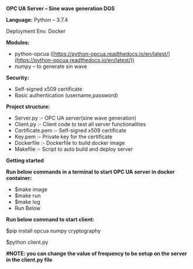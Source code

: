 **OPC UA Server – Sine wave generation DGS**

**Language:** Python – 3.7.4

Deployment Env. Docker

**Modules:**

- python-opcua ([https://python-opcua.readthedocs.io/en/latest/](https://python-opcua.readthedocs.io/en/latest/))
- numpy – to generate sin wave

**Security:**

- Self-signed x509 certificate
- Basic authentication (username,password)

**Project structure:**

- Server.py :- OPC UA server(sine wave generation)
- Client.py :- Client code to test all server functionalities
- Certificate.pem :- Self-signed x509 certificate
- Key.pem :- Private key for the certificate
- Dockerfile :- Dockerfile to build docker image
- Makefile :- Script to auto build and deploy server

**Getting started**

**Run below commands in a terminal to start OPC UA server in docker container:**

- $make image
- $make run
- $make log
- Run Below

**Run below command to start client:**

$pip install opcua numpy cryptography

$python client.py

**#NOTE: you can change the value of frequency to be setup on the server in the client.py file**
